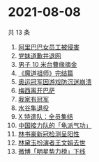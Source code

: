 # 2021-08-08

共 13 条

<!-- BEGIN ZHIHUSEARCH -->
<!-- 最后更新时间 Sun Aug 08 2021 09:50:11 GMT+0800 (China Standard Time) -->
1. [阿里巴巴女员工被侵害](https://www.zhihu.com/search?q=阿里)
1. [党妹道歉并退网](https://www.zhihu.com/search?q=党妹)
1. [男子 10 米台曹缘摘金](https://www.zhihu.com/search?q=10米跳台)
1. [《魔道祖师》完结篇](https://www.zhihu.com/search?q=魔道祖师)
1. [奥运冠军因游戏防沉迷崩溃](https://www.zhihu.com/search?q=网络游戏)
1. [梅西离开巴萨](https://www.zhihu.com/search?q=梅西离开巴萨)
1. [我家有冠军](https://www.zhihu.com/search?q=我家有冠军)
1. [水谷隼退役](https://www.zhihu.com/search?q=水谷隼)
1. [X 特遣队：全员集结](https://www.zhihu.com/search?q=x特遣队)
1. [中国接力队的「龟派气功」](https://www.zhihu.com/search?q=龙珠)
1. [林书豪新冠检测呈阳性](https://www.zhihu.com/search?q=林书豪)
1. [林黛玉扮演者王文娟去世](https://www.zhihu.com/search?q=王文娟)
1. [微博「明星势力榜」下线](https://www.zhihu.com/search?q=明星势力榜)
<!-- END ZHIHUSEARCH -->
